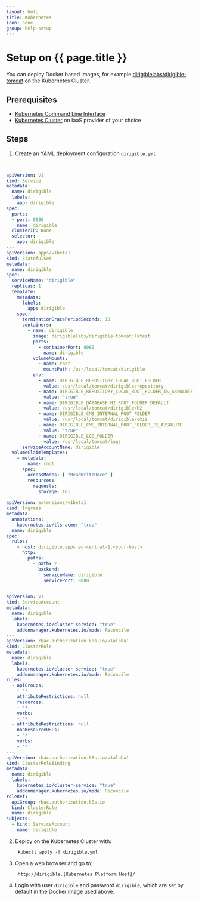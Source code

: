 ```yaml
---
layout: help
title: Kubernetes
icon: none
group: help-setup
---
```


Setup on {{ page.title }}
===


You can deploy Docker based images, for example [dirigiblelabs/dirigible-tomcat](https://hub.docker.com/r/dirigiblelabs/dirigible-tomcat/) on the Kubernetes Cluster.

Prerequisites
---

- [Kubernetes Command Line Interface](https://kubernetes.io/docs/tasks/tools/install-kubectl/)
- [Kubernetes Cluster](https://kubernetes.io/docs/setup/pick-right-solution/) on IaaS provider of your choice

Steps
---

1. Create an YAML deployment configuration `dirigible.yml`

```yaml

---
apiVersion: v1
kind: Service
metadata:
  name: dirigible
  labels:
    app: dirigible
spec:
  ports:
  - port: 8080
    name: dirigible
  clusterIP: None
  selector:
    app: dirigible
---
apiVersion: apps/v1beta1
kind: StatefulSet
metadata:
  name: dirigible
spec:
  serviceName: "dirigible"
  replicas: 1
  template:
    metadata:
      labels:
        app: dirigible
    spec:
      terminationGracePeriodSeconds: 10
      containers:
        - name: dirigible
          image: dirigiblelabs/dirigible-tomcat:latest
          ports:
            - containerPort: 8080
              name: dirigible
          volumeMounts:
            - name: root
              mountPath: /usr/local/tomcat/dirigible
          env:
            - name: DIRIGIBLE_REPOSITORY_LOCAL_ROOT_FOLDER
              value: /usr/local/tomcat/dirigible/repository
            - name: DIRIGIBLE_REPOSITORY_LOCAL_ROOT_FOLDER_IS_ABSOLUTE
              value: "true"
            - name: DIRIGIBLE_DATABASE_H2_ROOT_FOLDER_DEFAULT
              value: /usr/local/tomcat/dirigible/h2
            - name: DIRIGIBLE_CMS_INTERNAL_ROOT_FOLDER
              value: /usr/local/tomcat/dirigible/cmis
            - name: DIRIGIBLE_CMS_INTERNAL_ROOT_FOLDER_IS_ABSOLUTE
              value: "true"
            - name: DIRIGIBLE_LOG_FOLDER
              value: /usr/local/tomcat/logs
      serviceAccountName: dirigible
  volumeClaimTemplates:
    - metadata:
        name: root
      spec:
        accessModes: [ "ReadWriteOnce" ]
        resources:
          requests:
            storage: 1Gi
---
apiVersion: extensions/v1beta1
kind: Ingress
metadata:
  annotations:
    kubernetes.io/tls-acme: "true"
  name: dirigible
spec:
  rules:
    - host: dirigible.apps.eu-central-1.<your-host>
      http:
        paths:
          - path: /
            backend:
              serviceName: dirigible
              servicePort: 8080
---

apiVersion: v1
kind: ServiceAccount
metadata:
  name: dirigible
  labels:
    kubernetes.io/cluster-service: "true"
    addonmanager.kubernetes.io/mode: Reconcile
---
apiVersion: rbac.authorization.k8s.io/v1alpha1
kind: ClusterRole
metadata:
  name: dirigible
  labels:
    kubernetes.io/cluster-service: "true"
    addonmanager.kubernetes.io/mode: Reconcile
rules:
  - apiGroups:
    - '*'
    attributeRestrictions: null
    resources:
    - '*'
    verbs:
    - '*'
  - attributeRestrictions: null
    nonResourceURLs:
    - '*'
    verbs:
    - '*'
---
apiVersion: rbac.authorization.k8s.io/v1alpha1
kind: ClusterRoleBinding
metadata:
  name: dirigible
  labels:
    kubernetes.io/cluster-service: "true"
    addonmanager.kubernetes.io/mode: Reconcile
roleRef:
  apiGroup: rbac.authorization.k8s.io
  kind: ClusterRole
  name: dirigible
subjects:
  - kind: ServiceAccount
    name: dirigible

```

2. Deploy on the Kubernetes Cluster with:

		kubectl apply -f dirigible.yml

3. Open a web browser and go to:

        http://dirigible.[Kubernetes Platform Host]/

4. Login with user `dirigible` and password `dirigible`, which are set by default in the Docker image used above.
